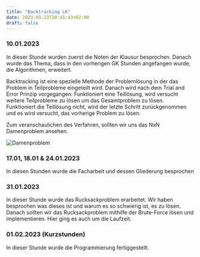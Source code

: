 ```yaml
---
title: "Backtracking LK"
date: 2023-03-23T20:45:43+02:00
draft: false
---
```



### 10.01.2023

In dieser Stunde wurden zuerst die Noten der Klausur besprochen. Danach wurde das Thema, dass in den vorherigen GK Stunden angefangen wurde, die Algorithmen, erweitert. 

Backtracking ist eine spezielle Methode der Problemlösung in der das Problem in Teilprobleme eingeteilt wird. Danach wird nach dem Trial and Error Prinzip vorgegangen: Funktioniert eine Teillösung, wird versucht weitere Teilprobleme zu lösen um das Gesamtproblem zu lösen. Funktioniert die Teillösung nicht, wird der letzte Schritt zurückgenommen und es wird versucht, das vorherige Problem zu lösen.

Zum veranschaulichen des Verfahren, sollten wir uns das NxN Damenproblem ansehen.

![Damenproblem](/lernblog/algorithmen/damenanimation.gif)

### 17.01, 18.01 & 24.01.2023

In diesen Stunden wurde die Facharbeit und dessen Gliederung besprochen

### 31.01.2023

In dieser Stunde wurde das Rucksackproblem erarbeitet. Wir haben besprochen was dieses ist und warum es so schwierig ist, es zu lösen. Danach sollten wir das Rucksackproblem mithilfe der Brute-Force lösen und implementieren. Hier ging es auch um die Laufzeit.

### 01.02.2023 (Kurzstunden)

In dieser Stunde wurde die Programmierung fertiggestellt.


